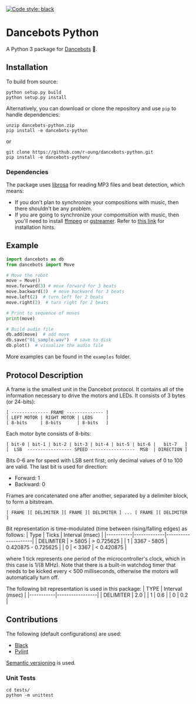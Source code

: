 [![Code style: black](https://img.shields.io/badge/code%20style-black-000000.svg)](https://github.com/psf/black)

# Dancebots Python
A Python 3 package for [Dancebots](https://www.dancebots.ch/) 🤖.


## Installation
To build from source:
```shell
python setup.py build
python setup.py install
```

Alternatively, you can download or clone the repository and use `pip` to handle dependencies:
```shell
unzip dancebots-python.zip
pip install -e dancebots-python
```

or

```shell
git clone https://github.com/r-oung/dancebots-python.git
pip install -e dancebots-python/
```

### Dependencies
The package uses [librosa](https://github.com/librosa/librosa) for reading MP3 files and beat detection, which means:
- If you don't plan to synchronize your compositions with music, then there shouldn't be any problem. 
- If you are going to synchronize your compomsition with music, then you'll need to install [ffmpeg](https://www.ffmpeg.org/) or [gstreamer](https://gstreamer.freedesktop.org/). Refer to [this link](https://github.com/librosa/librosa#hints-for-the-installation) for installation hints.


## Example
```python
import dancebots as db
from dancebots import Move

# Move the robot
move = Move()
move.forward(3) # move forward for 3 beats
move.backward(3)  # move backward for 3 beats
move.left(2)  # turn left for 2 beats
move.right(2)  # turn right for 2 beats

# Print to sequence of moves
print(move)

# Build audio file
db.add(move)  # add move
db.save("01_sample.wav")  # save to disk
db.plot()  # visualize the audio file
```

More examples can be found in the `examples` folder.


## Protocol Description
A frame is the smallest unit in the Dancebot protocol. It contains all of the information necessary to drive the motors and LEDs. It consists of 3 bytes (or 24-bits):
```
[ -------------- FRAME -------------- ]
[ LEFT MOTOR | RIGHT MOTOR | LEDS     ]
[ 8-bits     | 8-bits      | 8-bits   ]
```

Each motor byte consists of 8-bits:
```
[ bit-0 | bit-1 | bit-2 | bit-3 | bit-4 | bit-5 | bit-6 |   bit-7   ]
[  LSB  ----------------- SPEED -----------------  MSB  | DIRECTION ]
```

Bits 0-6 are for speed with LSB sent first; only decimal values of 0 to 100 are valid. The last bit is used for direction:
  - Forward: 1
  - Backward: 0

Frames are concatenated one after another, separated by a delimiter block, to form a bitstream.
```
[ FRAME ][ DELIMITER ][ FRAME ][ DELIMITER ] ... [ FRAME ][ DELIMITER ]
```

Bit representation is time-modulated (time between rising/falling edges) as follows:
| Type      | Ticks       | Interval (msec)     |
|-----------|-------------|---------------------|
| DELIMITER |      > 5805 |          > 0.725625 |
|     1     | 3367 - 5805 | 0.420875 - 0.725625 |
|     0     |      < 3367 |          < 0.420875 |

where 1 tick represents one period of the microcontroller's clock, which in this case is 1/(8 MHz). Note that there is a built-in watchdog timer that needs to be kicked every < 500 milliseconds, otherwise the motors will automatically turn off.

The following bit representation is used in this package:
| TYPE      | Interval (msec) |
|-----------|-----------------|
| DELIMITER |       2.0       |
|     1     |       0.6       |
|     0     |       0.2       |


## Contributions
The following (default configurations) are used:
- [Black](https://github.com/psf/black)
- [Pylint](https://pylint.org/)

[Semantic versioning](https://semver.org/) is used.

### Unit Tests
```shell
cd tests/
python -m unittest
```
